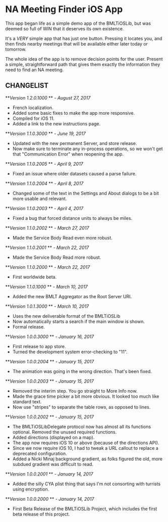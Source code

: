 NA Meeting Finder iOS App
=========================

This app began life as a simple demo app of the BMLTiOSLib, but was deemed so full of WIN that it deserves its own existence.

It's a *VERY* simple app that has just one button. Pressing it locates you, and then finds nearby meetings that will be available either later today or tomorrow.

The whole idea of the app is to remove decision points for the user. Present a simple, straightforward path that gives them exactly the information they need to find an NA meeting.

CHANGELIST
----------
***Version 1.2.0.1000* ** *- August 27, 2017*

- French localization.
- Added some basic fixes to make the app more responsive.
- Compiled for iOS 11.
- Added a link to the new instructions page.

***Version 1.1.0.3000* ** *- June 19, 2017*

- Updated with the new permanent Server, and store release.
- Now make sure to terminate any in-process operations, so we won't get that "Communication Error" when reopening the app.

***Version 1.1.0.2005* ** *- April 9, 2017*

- Fixed an issue where older datasets caused a parse failure.

***Version 1.1.0.2004* ** *- April 8, 2017*

- Changed some of the text in the Settings and About dialogs to be a bit more usable and relevant.

***Version 1.1.0.2003* ** *- April 4, 2017*

- Fixed a bug that forced distance units to always be miles.

***Version 1.1.0.2002* ** *- March 27, 2017*

- Made the Service Body Read even more robust.

***Version 1.1.0.2001* ** *- March 22, 2017*

- Made the Service Body Read more robust.

***Version 1.1.0.2000* ** *- March 22, 2017*

- First worldwide beta.

***Version 1.1.0.1000* ** *- March 10, 2017*

- Added the new BMLT Aggregator as the Root Server URI.

***Version 1.0.1.3000* ** *- March 10, 2017*

- Uses the new deliverable format of the BMLTiOSLib
- Now automatically starts a search if the main window is shown.
- Formal release.

***Version 1.0.0.3000* ** *- January 16, 2017*

- First release to app store.
- Turned the development system error-checking to "11".

***Version 1.0.0.2004* ** *- January 15, 2017*

- The animation was going in the wrong direction. That's been fixed.

***Version 1.0.0.2003* ** *- January 15, 2017*

- Removed the interim step. You go straight to More Info now.
- Made the grace time picker a bit more obvious. It looked too much like standard text.
- Now use "stripes" to separate the table rows, as opposed to lines.

***Version 1.0.0.2002* ** *- January 15, 2017*

- The BMLTiOSLibDelegate protocol now has almost all its functions optional. Removed the unused required functions.
- Added directions (displayed on a map).
- The app now requires iOS 10 or above (because of the directions API).
- Since we now require iOS 10, I had to tweak a URL callout to replace a deprecated configuration.
- Added a Nicki Minaj background gradient, as folks figured the old, more subdued gradient was difficult to read.

***Version 1.0.0.2001* ** *- January 14, 2017*

- Added the silly CYA plist thing that says I'm not consorting with turrists using encryption.

***Version 1.0.0.2000* ** *- January 14, 2017*

- First Beta Release of the BMLTiOSLib Project, which includes the first beta release of this project.
